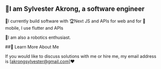 
## 🌱I am Sylvester Akrong, a software engineer 
  🌱I currently build software with 
  🏆Next JS and APIs for web and for 
  🚀mobile, I use flutter and APIs

  🤖I am also a robotics enthusiast.

##💫 Learn More About Me
  
If you would like to discuss solutions with me or hire me, 
my email address is [akrongsylvester@gmail.com]❤️
